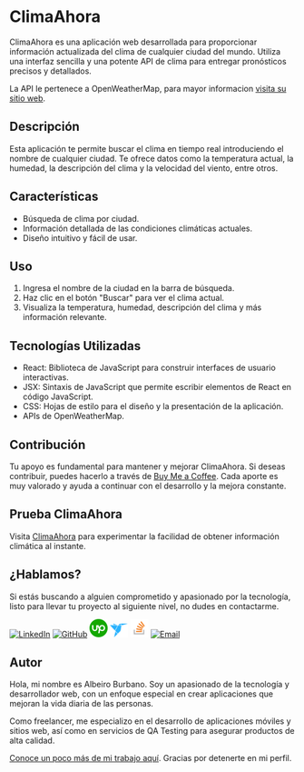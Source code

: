 # ClimaAhora

ClimaAhora es una aplicación web desarrollada para proporcionar información actualizada del clima de cualquier ciudad del mundo. Utiliza una interfaz sencilla y una potente API de clima para entregar pronósticos precisos y detallados.

La API le pertenece a OpenWeatherMap, para mayor informacion [visita su sitio web](https://openweathermap.org).

## Descripción

Esta aplicación te permite buscar el clima en tiempo real introduciendo el nombre de cualquier ciudad. Te ofrece datos como la temperatura actual, la humedad, la descripción del clima y la velocidad del viento, entre otros.

## Características

- Búsqueda de clima por ciudad.
- Información detallada de las condiciones climáticas actuales.
- Diseño intuitivo y fácil de usar.

## Uso

1. Ingresa el nombre de la ciudad en la barra de búsqueda.
2. Haz clic en el botón "Buscar" para ver el clima actual.
3. Visualiza la temperatura, humedad, descripción del clima y más información relevante.

## Tecnologías Utilizadas

- React: Biblioteca de JavaScript para construir interfaces de usuario interactivas.
- JSX: Sintaxis de JavaScript que permite escribir elementos de React en código JavaScript.
- CSS: Hojas de estilo para el diseño y la presentación de la aplicación.
- APIs de OpenWeatherMap.

## Contribución

Tu apoyo es fundamental para mantener y mejorar ClimaAhora. Si deseas contribuir, puedes hacerlo a través de [Buy Me a Coffee](https://www.buymeacoffee.com/albeirojbtr). Cada aporte es muy valorado y ayuda a continuar con el desarrollo y la mejora constante.


## Prueba ClimaAhora

Visita [ClimaAhora](https://clima-ahora.web.app) para experimentar la facilidad de obtener información climática al instante.

## ¿Hablamos?

Si estás buscando a alguien comprometido y apasionado por la tecnología, listo para llevar tu proyecto al siguiente nivel, no dudes en contactarme.

<p align="left">
  <a href="http://www.linkedin.com/in/albeiro-jose-burbano-tobar-759ba4297"><img src="https://img.icons8.com/fluent/48/000000/linkedin.png" alt="LinkedIn" width="32"></a>
  <a href="https://github.com/AlbeiroBurbanoTobar/ppi_pl_BurbanoA"><img src="https://img.icons8.com/fluent/48/000000/github.png" alt="GitHub" width="32"></a>
  <a href="https://www.upwork.com/freelancers/~017e0544b7ea64d6c0?mp_source=share"><img src="https://raw.githubusercontent.com/AlbeiroBurbano/ImagenesIconos/main/upwork.png" alt="Upwork" width="32"></a>
  <a href="https://www.freelancer.com/u/Albeiro73?sb=t"><img src="https://raw.githubusercontent.com/AlbeiroBurbano/ImagenesIconos/main/freelancer.png" alt="Freelancer" width="32"></a>
  <a href="https://stackoverflow.com/users/24090991/albeiro-burbano"><img src="https://raw.githubusercontent.com/AlbeiroBurbano/ImagenesIconos/main/overflow.png" alt="Stack Overflow" width="32"></a>
  <a href="mailto:albeirojbt@gmail.com"><img src="https://img.icons8.com/fluent/48/000000/mail.png" alt="Email" width="32"></a>
</p>

## Autor

Hola, mi nombre es Albeiro Burbano. Soy un apasionado de la tecnología y desarrollador web, con un enfoque especial en crear aplicaciones que mejoran la vida diaria de las personas.

Como freelancer, me especializo en el desarrollo de aplicaciones móviles y sitios web, así como en servicios de QA Testing para asegurar productos de alta calidad.

[Conoce un poco más de mi trabajo aquí](https://github.com/AlbeiroBurbanoTobar).
Gracias por detenerte en mi perfil.



